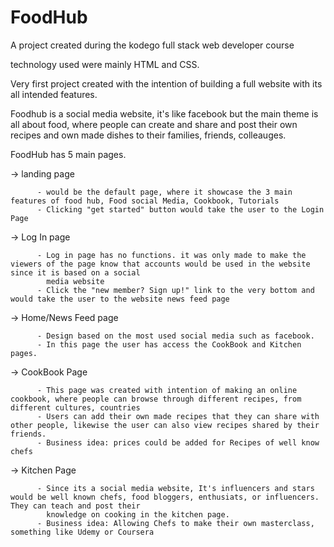 # FoodHub

A project created during the kodego full stack web developer course

technology used were mainly HTML and CSS. 

Very first project created with the intention of building a full website with its all intended features.

Foodhub is a social media website, it's like facebook but the main theme is all about food, where people can create and share and post their own recipes and own made 
dishes to their families, friends, colleauges. 

FoodHub has 5 main pages.

  -> landing page 
  
          - would be the default page, where it showcase the 3 main features of food hub, Food social Media, Cookbook, Tutorials
          - Clicking "get started" button would take the user to the Login Page
		  
  -> Log In page
  
          - Log in page has no functions. it was only made to make the viewers of the page know that accounts would be used in the website since it is based on a social 
            media website
          - Click the "new member? Sign up!" link to the very bottom and would take the user to the website news feed page
		  
  -> Home/News Feed page
  
          - Design based on the most used social media such as facebook.
          - In this page the user has access the CookBook and Kitchen pages.
		  
  -> CookBook Page
  
          - This page was created with intention of making an online cookbook, where people can browse through different recipes, from different cultures, countries
          - Users can add their own made recipes that they can share with other people, likewise the user can also view recipes shared by their friends.
          - Business idea: prices could be added for Recipes of well know chefs 
		  
  -> Kitchen Page
  
          - Since its a social media website, It's influencers and stars would be well known chefs, food bloggers, enthusiats, or influencers. They can teach and post their
            knowledge on cooking in the kitchen page. 
          - Business idea: Allowing Chefs to make their own masterclass, something like Udemy or Coursera
            
